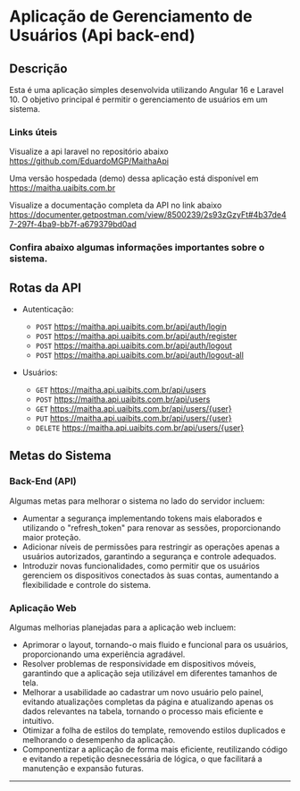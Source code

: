 # Aplicação de Gerenciamento de Usuários (Api back-end)

## Descrição

Esta é uma aplicação simples desenvolvida utilizando Angular 16 e Laravel 10. O objetivo principal é permitir o gerenciamento de usuários em um sistema. 

###  Links úteis
Visualize a api laravel no repositório abaixo  
https://github.com/EduardoMGP/MaithaApi

Uma versão hospedada (demo) dessa aplicação está disponível em   
https://maitha.uaibits.com.br

Visualize a documentação completa da API no link abaixo  
https://documenter.getpostman.com/view/8500239/2s93zGzyFt#4b37de47-297f-4ba9-bb7f-a679379bd0ad

### Confira abaixo algumas informações importantes sobre o sistema.

## Rotas da API

- Autenticação:
  - `POST` https://maitha.api.uaibits.com.br/api/auth/login
  - `POST` https://maitha.api.uaibits.com.br/api/auth/register
  - `POST` https://maitha.api.uaibits.com.br/api/auth/logout
  - `POST` https://maitha.api.uaibits.com.br/api/auth/logout-all

- Usuários:
  - `GET` https://maitha.api.uaibits.com.br/api/users
  - `POST` https://maitha.api.uaibits.com.br/api/users
  - `GET` https://maitha.api.uaibits.com.br/api/users/{user}
  - `PUT` https://maitha.api.uaibits.com.br/api/users/{user}
  - `DELETE` https://maitha.api.uaibits.com.br/api/users/{user}

## Metas do Sistema

### Back-End (API)

Algumas metas para melhorar o sistema no lado do servidor incluem:

- Aumentar a segurança implementando tokens mais elaborados e utilizando o "refresh_token" para renovar as sessões, proporcionando maior proteção.
- Adicionar níveis de permissões para restringir as operações apenas a usuários autorizados, garantindo a segurança e controle adequados.
- Introduzir novas funcionalidades, como permitir que os usuários gerenciem os dispositivos conectados às suas contas, aumentando a flexibilidade e controle do sistema.

### Aplicação Web

Algumas melhorias planejadas para a aplicação web incluem:

- Aprimorar o layout, tornando-o mais fluido e funcional para os usuários, proporcionando uma experiência agradável.
- Resolver problemas de responsividade em dispositivos móveis, garantindo que a aplicação seja utilizável em diferentes tamanhos de tela.
- Melhorar a usabilidade ao cadastrar um novo usuário pelo painel, evitando atualizações completas da página e atualizando apenas os dados relevantes na tabela, tornando o processo mais eficiente e intuitivo.
- Otimizar a folha de estilos do template, removendo estilos duplicados e melhorando o desempenho da aplicação.
- Componentizar a aplicação de forma mais eficiente, reutilizando código e evitando a repetição desnecessária de lógica, o que facilitará a manutenção e expansão futuras.

---
